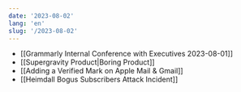 ```yaml
---
date: '2023-08-02'
lang: 'en'
slug: '/2023-08-02'
---
```


- [[Grammarly Internal Conference with Executives 2023-08-01]]
- [[Supergravity Product|Boring Product]]
- [[Adding a Verified Mark on Apple Mail & Gmail]]
- [[Heimdall Bogus Subscribers Attack Incident]]
